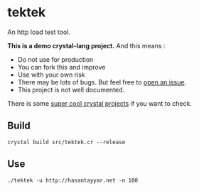 # tektek
An http load test tool.

**This is a demo crystal-lang project.** And this means :

- Do not use for production
- You can fork this and improve
- Use with your own risk
- There may be lots of bugs. But feel free to [open an issue](https://github.com/hasantayyar/tektek/issues/new).
- This project is not well documented.

There is some [super cool crystal projects](https://github.com/search?l=crystal&q=http&ref=simplesearch&type=Repositories&utf8=%E2%9C%93) if you want to check.


## Build

```
crystal build src/tektek.cr --release
```

## Use

```
./tektek -u http://hasantayyar.net -n 100
```

